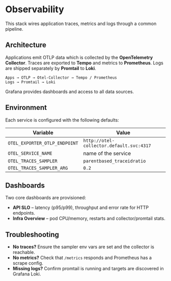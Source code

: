 # Observability

This stack wires application traces, metrics and logs through a common pipeline.

## Architecture

Applications emit OTLP data which is collected by the **OpenTelemetry Collector**. Traces are exported to **Tempo** and metrics to **Prometheus**. Logs are shipped separately by **Promtail** to **Loki**.

```
Apps → OTLP → Otel-Collector → Tempo / Prometheus
Logs → Promtail → Loki
```

Grafana provides dashboards and access to all data sources.

## Environment

Each service is configured with the following defaults:

| Variable | Value |
|----------|-------|
| `OTEL_EXPORTER_OTLP_ENDPOINT` | `http://otel-collector.default.svc:4317` |
| `OTEL_SERVICE_NAME` | name of the service |
| `OTEL_TRACES_SAMPLER` | `parentbased_traceidratio` |
| `OTEL_TRACES_SAMPLER_ARG` | `0.2` |

## Dashboards

Two core dashboards are provisioned:

- **API SLO** – latency (p95/p99), throughput and error rate for HTTP endpoints.
- **Infra Overview** – pod CPU/memory, restarts and collector/promtail stats.

## Troubleshooting

- **No traces?** Ensure the sampler env vars are set and the collector is reachable.
- **No metrics?** Check that `/metrics` responds and Prometheus has a scrape config.
- **Missing logs?** Confirm promtail is running and targets are discovered in Grafana Loki.
